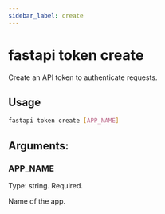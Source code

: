 ```yaml
---
sidebar_label: create
---
```


# fastapi token create

Create an API token to authenticate requests.

## Usage

```bash
fastapi token create [APP_NAME]
```

## Arguments:

### APP_NAME

Type: string. Required.

Name of the app.

